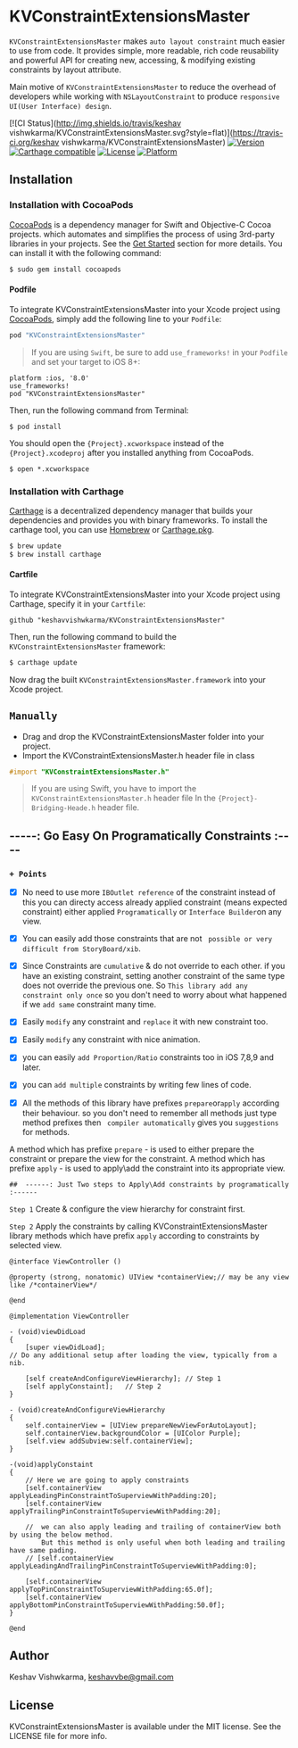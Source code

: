 # KVConstraintExtensionsMaster

`KVConstraintExtensionsMaster` makes `auto layout constraint` much easier to use from code. It provides simple, more readable,  rich code reusability and powerful API for creating new, accessing, & modifying existing constraints by layout attribute.

Main motive of `KVConstraintExtensionsMaster` to reduce the overhead of developers while working with `NSLayoutConstraint` to produce `responsive UI(User Interface) design`.

[![CI Status](http://img.shields.io/travis/keshav vishwkarma/KVConstraintExtensionsMaster.svg?style=flat)](https://travis-ci.org/keshav vishwkarma/KVConstraintExtensionsMaster)
[![Version](https://img.shields.io/cocoapods/v/KVConstraintExtensionsMaster.svg?style=flat)](http://cocoapods.org/pods/KVConstraintExtensionsMaster)
[![Carthage compatible](https://img.shields.io/badge/Carthage-compatible-4BC51D.svg?style=flat)](https://github.com/Carthage/Carthage)
[![License](https://img.shields.io/cocoapods/l/KVConstraintExtensionsMaster.svg?style=flat)](http://cocoapods.org/pods/KVConstraintExtensionsMaster)
[![Platform](https://img.shields.io/cocoapods/p/KVConstraintExtensionsMaster.svg?style=flat)](http://cocoapods.org/pods/KVConstraintExtensionsMaster)

## Installation

### Installation with CocoaPods

[CocoaPods](http://cocoapods.org) is a dependency manager for Swift and Objective-C Cocoa projects.
 which automates and simplifies the process of using 3rd-party libraries in your projects.
 See the [Get Started](https://cocoapods.org/#get_started) section for more details.
 You can install it with the following command:

``` bash
$ sudo gem install cocoapods
```
#### Podfile

To integrate KVConstraintExtensionsMaster into your Xcode project using [CocoaPods](http://cocoapods.org), simply add the following line to your `Podfile`:

```ruby
pod "KVConstraintExtensionsMaster"
```
> If you are using `Swift`, be sure to add `use_frameworks!` in your `Podfile` and set your target to iOS 8+:

```
platform :ios, '8.0'
use_frameworks!
pod "KVConstraintExtensionsMaster"
```

Then, run the following command from Terminal:

```
$ pod install
```
You should open the `{Project}.xcworkspace` instead of the `{Project}.xcodeproj` after you installed anything from CocoaPods.

```
$ open *.xcworkspace 
```

### Installation with Carthage

[Carthage](https://github.com/Carthage/Carthage) is a decentralized dependency manager that builds your dependencies and provides you with binary frameworks. To install the carthage tool, you can use [Homebrew](http://brew.sh) or [Carthage.pkg](https://github.com/Carthage/Carthage/releases).

``` bash
$ brew update
$ brew install carthage
```
#### Cartfile

To integrate KVConstraintExtensionsMaster into your Xcode project using Carthage, specify it in your `Cartfile`:

``` ogdl
github "keshavvishwkarma/KVConstraintExtensionsMaster"
```

Then, run the following command to build the `KVConstraintExtensionsMaster` framework:
``` bash
$ carthage update
```
Now drag the built `KVConstraintExtensionsMaster.framework` into your Xcode project.

``` Manually ```
-----

- Drag and drop the KVConstraintExtensionsMaster folder into your project.
- Import the KVConstraintExtensionsMaster.h header file in class
```objective-c
#import "KVConstraintExtensionsMaster.h"
```
> If you are using Swift, you have to import the ```KVConstraintExtensionsMaster.h``` header file In the ```{Project}-Bridging-Heade.h``` header file.

## -----: Go Easy On Programatically Constraints :----
### ``` + Points ```

 - [x] No need to use more ``` IBOutlet reference ``` of the constraint instead of this you can directy access already applied constraint (means expected constraint) either applied ``` Programatically ``` or ``` Interface Builder ```on any view.

 - [x] You can easily add those constraints that are not ``` possible or very difficult from StoryBoard/xib```.

 - [x] Since Constraints are ``` cumulative ``` & do not override to each other. if you have an existing constraint, setting another constraint of the same type does not override the previous one. So ``` This library add any constraint only once ``` so you don't need to worry about what happened if we ``` add same ``` constraint many time.
 - [x] Easily ``` modify ``` any constraint and ``` replace ``` it with new constraint too.
 
 - [x] Easily ``` modify ``` any constraint with nice animation.
 
 - [x] you can easily ``` add Proportion/Ratio ``` constraints too in iOS 7,8,9 and later.
 
 - [x] you can ``` add multiple ``` constraints by writing few lines of code.

 - [x] All the methods of this library have prefixes ``` prepare ```or``` apply ``` according their behaviour. so you don't need to remember all methods just type method prefixes then ``` compiler automatically``` gives you ``` suggestions ``` for methods.

 A method which has prefixe ``` prepare ``` - is used to either prepare the constraint or prepare the view for the constraint.
 A method which has prefixe ``` apply ``` - is used to apply\add the constraint into its appropriate view.


``` 
##  ------: Just Two steps to Apply\Add constraints by programatically :------
```
  ``` Step 1 ``` Create & configure the view hierarchy for constraint first.
   
  ``` Step 2 ``` Apply the constraints by calling KVConstraintExtensionsMaster library methods which have prefix
                 ``` apply ``` according to constraints by selected view.
  
```
@interface ViewController ()
  
@property (strong, nonatomic) UIView *containerView;// may be any view like /*containerView*/

@end

@implementation ViewController

- (void)viewDidLoad
{
    [super viewDidLoad];
// Do any additional setup after loading the view, typically from a nib.

    [self createAndConfigureViewHierarchy]; // Step 1
    [self applyConstaint];   // Step 2
}

- (void)createAndConfigureViewHierarchy
{
    self.containerView = [UIView prepareNewViewForAutoLayout];
    self.containerView.backgroundColor = [UIColor Purple];
    [self.view addSubview:self.containerView];
}

-(void)applyConstaint
{
    // Here we are going to apply constraints
    [self.containerView applyLeadingPinConstraintToSuperviewWithPadding:20];
    [self.containerView applyTrailingPinConstraintToSuperviewWithPadding:20];
    
    //  we can also apply leading and trailing of containerView both by using the below method. 
        But this method is only useful when both leading and trailing have same pading.
    // [self.containerView applyLeadingAndTrailingPinConstraintToSuperviewWithPadding:0];

    [self.containerView applyTopPinConstraintToSuperviewWithPadding:65.0f];
    [self.containerView applyBottomPinConstraintToSuperviewWithPadding:50.0f];
}

@end

```

## Author

Keshav Vishwkarma, keshavvbe@gmail.com

## License

KVConstraintExtensionsMaster is available under the MIT license. See the LICENSE file for more info.
